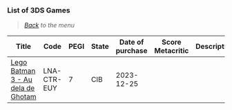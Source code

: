 ### List of 3DS Games


> *[Back](../games.md) to the menu*

| Title                                         | Code        | PEGI  |  State  | Date of purchase | Score Metacritic | Description | 
| ---                                           | ---         | ---   | ---     | ---              | ---              | ---         |
| [Lego Batman 3 - Au dela de Ghotam](https://fr.m.wikipedia.org/wiki/Lego_Batman_3_:_Au-del%C3%A0_de_Gotham)             | LNA-CTR-EUY | 7     | CIB     |2023-12-25        |                  |             |
